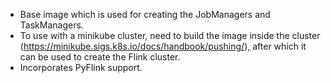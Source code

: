 - Base image which is used for creating the JobManagers and TaskManagers.
- To use with a minikube cluster, need to build the image inside the cluster (https://minikube.sigs.k8s.io/docs/handbook/pushing/),
after which it can be used to create the Flink cluster.
- Incorporates PyFlink support.